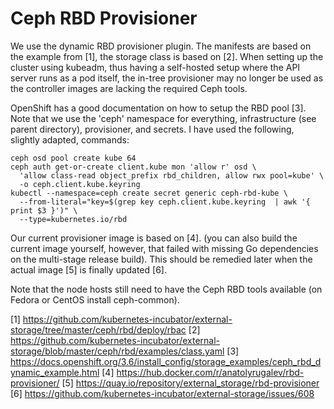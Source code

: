 # Ceph RBD Provisioner

We use the dynamic RBD provisioner plugin. The manifests are based on
the example from [1], the storage class is based on [2].
When setting up the cluster using kubeadm, thus having a self-hosted
setup where the API server runs as a pod itself, the in-tree provisioner
may no longer be used as the controller images are lacking the required
Ceph tools.

OpenShift has a good documentation on how to setup the RBD pool [3].
Note that we use the 'ceph' namespace for everything, infrastructure
(see parent directory), provisioner, and secrets.
I have used the following, slightly adapted, commands:

```
ceph osd pool create kube 64
ceph auth get-or-create client.kube mon 'allow r' osd \
  'allow class-read object_prefix rbd_children, allow rwx pool=kube' \
  -o ceph.client.kube.keyring
kubectl --namespace=ceph create secret generic ceph-rbd-kube \
  --from-literal="key=$(grep key ceph.client.kube.keyring  | awk '{ print $3 }')" \
  --type=kubernetes.io/rbd
```

Our current provisioner image is based on [4]. (you can also build the current
image yourself, however, that failed with missing Go dependencies on the multi-stage
release build). This should be remedied later when the actual image [5] is finally
updated [6].

Note that the node hosts still need to have the Ceph RBD tools available
(on Fedora or CentOS install ceph-common).

[1] https://github.com/kubernetes-incubator/external-storage/tree/master/ceph/rbd/deploy/rbac
[2] https://github.com/kubernetes-incubator/external-storage/blob/master/ceph/rbd/examples/class.yaml
[3] https://docs.openshift.org/3.6/install_config/storage_examples/ceph_rbd_dynamic_example.html
[4] https://hub.docker.com/r/anatolyrugalev/rbd-provisioner/
[5] https://quay.io/repository/external_storage/rbd-provisioner
[6] https://github.com/kubernetes-incubator/external-storage/issues/608

